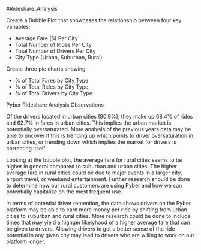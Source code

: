 #Rideshare_Analysis

Create a Bubble Plot that showcases the relationship between four key variables:
  - Average Fare ($) Per City
  - Total Number of Rides Per City
  - Total Number of Drivers Per City
  - City Type (Urban, Suburban, Rural)
  
Create three pie charts showing:
  - % of Total Fares by City Type
  - % of Total Rides by City Type
  - % of Total Drivers by City Type


Pyber Rideshare Analysis Observations

Of the drivers located in urban cities (80.9%), they make up 68.4% of rides and 62.7% in fares in urban cities. This implies the urban market is potentially oversaturated. More analysis of the previous years data may be able to uncover if this is trending up which points to driver oversaturation in urban cities, or trending down which implies the market for drivers is correcting itself.

Looking at the bubble plot, the average fare for rural cities seems to be higher in general compared to suburban and urban cities. The higher average fare in rural cities could be due to major events in a larger city, airport travel, or weekend entertainment. Further research should be done to determine how our rural customers are using Pyber and how we can potentially capitalize on the most frequent use.

In terms of potential driver rentention, the data shows drivers on the Pyber platform may be able to earn more money per ride by shifting from urban cities to suburban and rural cities. More research could be done to include times that may yield a highger likelyhood of a higher average fare that can be given to drivers. Allowing drivers to get a better sense of the ride potential in any given city may lead to drivers who are willing to work on our platform longer.
